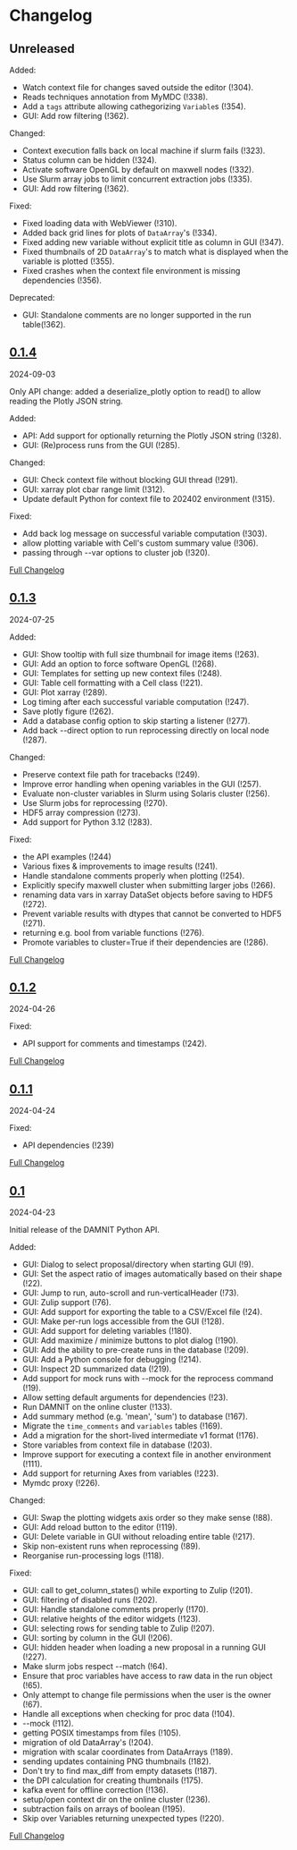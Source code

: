 # Changelog

## Unreleased

Added:

- Watch context file for changes saved outside the editor (!304).
- Reads techniques annotation from MyMDC (!338).
- Add a `tags` attribute allowing cathegorizing `Variable`s (!354).
- GUI: Add row filtering (!362).

Changed:

- Context execution falls back on local machine if slurm fails (!323).
- Status column can be hidden (!324).
- Activate software OpenGL by default on maxwell nodes (!332).
- Use Slurm array jobs to limit concurrent extraction jobs (!335).
- GUI: Add row filtering (!362).

Fixed:

- Fixed loading data with WebViewer (!310).
- Added back grid lines for plots of `DataArray`'s (!334).
- Fixed adding new variable without explicit title as column in GUI (!347).
- Fixed thumbnails of 2D `DataArray`'s to match what is displayed when the
  variable is plotted (!355).
- Fixed crashes when the context file environment is missing dependencies (!356).

Deprecated:
- GUI: Standalone comments are no longer supported in the run table(!362).

## [0.1.4]

2024-09-03

Only API change: added a deserialize_plotly option to read() to allow reading the Plotly JSON string.

Added:

- API: Add support for optionally returning the Plotly JSON string (!328).
- GUI: (Re)process runs from the GUI (!285).

Changed:

- GUI: Check context file without blocking GUI thread (!291).
- GUI: xarray plot cbar range limit (!312).
- Update default Python for context file to 202402 environment (!315).

Fixed:

- Add back log message on successful variable computation (!303).
- allow plotting variable with Cell's custom summary value (!306).
- passing through --var options to cluster job (!320).

[Full Changelog](https://github.com/European-XFEL/DAMNIT/compare/0.1.3...0.1.4)

## [0.1.3]

2024-07-25

Added:

- GUI: Show tooltip with full size thumbnail for image items (!263).
- GUI: Add an option to force software OpenGL (!268).
- GUI: Templates for setting up new context files (!248).
- GUI: Table cell formatting with a Cell class (!221).
- GUI: Plot xarray (!289).
- Log timing after each successful variable computation (!247).
- Save plotly figure (!262).
- Add a database config option to skip starting a listener (!277).
- Add back --direct option to run reprocessing directly on local node (!287).

Changed:

- Preserve context file path for tracebacks (!249).
- Improve error handling when opening variables in the GUI (!257).
- Evaluate non-cluster variables in Slurm using Solaris cluster (!256).
- Use Slurm jobs for reprocessing (!270).
- HDF5 array compression (!273).
- Add support for Python 3.12 (!283).

Fixed:

- the API examples (!244)
- Various fixes & improvements to image results (!241).
- Handle standalone comments properly when plotting (!254).
- Explicitly specify maxwell cluster when submitting larger jobs (!266).
- renaming data vars in xarray DataSet objects before saving to HDF5 (!272).
- Prevent variable results with dtypes that cannot be converted to HDF5 (!271).
- returning e.g. bool from variable functions (!276).
- Promote variables to cluster=True if their dependencies are (!286).

[Full Changelog](https://github.com/European-XFEL/DAMNIT/compare/0.1.2...0.1.3)

## [0.1.2]

2024-04-26

Fixed:

- API support for comments and timestamps (!242).

[Full Changelog](https://github.com/European-XFEL/DAMNIT/compare/0.1.1...0.1.2)

## [0.1.1]

2024-04-24

Fixed:

- API dependencies (!239)

[Full Changelog](https://github.com/European-XFEL/DAMNIT/compare/0.1...0.1.1)

## [0.1]

2024-04-23

Initial release of the DAMNIT Python API.

Added:

- GUI: Dialog to select proposal/directory when starting GUI (!9).
- GUI: Set the aspect ratio of images automatically based on their shape (!22).
- GUI: Jump to run, auto-scroll and run-verticalHeader (!73).
- GUI: Zulip support (!76).
- GUI: Add support for exporting the table to a CSV/Excel file (!24).
- GUI: Make per-run logs accessible from the GUI (!128).
- GUI: Add support for deleting variables (!180).
- GUI: Add maximize / minimize buttons to plot dialog (!190).
- GUI: Add the ability to pre-create runs in the database (!209).
- GUI: Add a Python console for debugging (!214).
- GUI: Inspect 2D summarized data (!219).
- Add support for mock runs with --mock for the reprocess command (!19).
- Allow setting default arguments for dependencies (!23).
- Run DAMNIT on the online cluster (!133).
- Add summary method (e.g. 'mean', 'sum') to database (!167).
- Migrate the `time_comments` and `variables` tables (!169).
- Add a migration for the short-lived intermediate v1 format (!176).
- Store variables from context file in database (!203).
- Improve support for executing a context file in another environment (!111).
- Add support for returning Axes from variables (!223).
- Mymdc proxy (!226).

Changed:

- GUI: Swap the plotting widgets axis order so they make sense (!88).
- GUI: Add reload button to the editor (!119).
- GUI: Delete variable in GUI without reloading entire table (!217).
- Skip non-existent runs when reprocessing (!89).
- Reorganise run-processing logs (!118).

Fixed:

- GUI: call to get_column_states() while exporting to Zulip (!201).
- GUI: filtering of disabled runs (!202).
- GUI: Handle standalone comments properly (!170).
- GUI: relative heights of the editor widgets (!123).
- GUI: selecting rows for sending table to Zulip (!207).
- GUI: sorting by column in the GUI (!206).
- GUI: hidden header when loading a new proposal in a running GUI (!227).
- Make slurm jobs respect --match (!64).
- Ensure that proc variables have access to raw data in the run object (!65).
- Only attempt to change file permissions when the user is the owner (!67).
- Handle all exceptions when checking for proc data (!104).
- --mock (!112).
- getting POSIX timestamps from files (!105).
- migration of old DataArray's (!204).
- migration with scalar coordinates from DataArrays (!189).
- sending updates containing PNG thumbnails (!182).
- Don't try to find max_diff from empty datasets (!187).
- the DPI calculation for creating thumbnails (!175).
- kafka event for offline correction (!136).
- setup/open context dir on the online cluster (!236).
- subtraction fails on arrays of boolean (!195).
- Skip over Variables returning unexpected types (!220).

[Full Changelog](https://github.com/European-XFEL/DAMNIT/commits/0.1)


[0.1.4]: https://github.com/European-XFEL/DAMNIT/releases/tag/0.1.4
[0.1.3]: https://github.com/European-XFEL/DAMNIT/releases/tag/0.1.3
[0.1.2]: https://github.com/European-XFEL/DAMNIT/releases/tag/0.1.2
[0.1.1]: https://github.com/European-XFEL/DAMNIT/releases/tag/0.1.1
[0.1]: https://github.com/European-XFEL/DAMNIT/releases/tag/0.1

